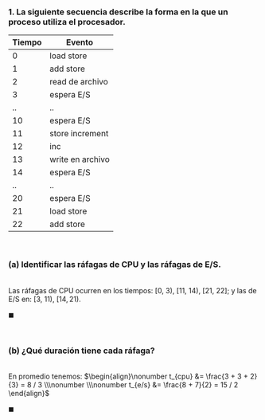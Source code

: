 ### 1. La siguiente secuencia describe la forma en la que un proceso utiliza el procesador.

| Tiempo | Evento     |
| ----- | --------- |
| 0      | load store |
| 1      | add store  |
| 2      | read de archivo |
| 3      | espera E/S |
| ..     | ..         |
| 10     | espera E/S |
| 11     | store increment |
| 12     | inc |
| 13     | write en archivo |
| 14     | espera E/S |
| ..     | ..   |
| 20     | espera E/S |
| 21     | load store |
| 22     | add store  |

<br>

### (a) Identificar las ráfagas de CPU y las ráfagas de E/S.
\
Las ráfagas de CPU ocurren en los tiempos: $[0,\ 3),\ [11,\ 14),\ [21,\ 22]$; y las de E/S en: $[3,\ 11),\ [14, 21)$. 

$\blacksquare$


<br>

### (b) ¿Qué duración tiene cada ráfaga?

\
En promedio tenemos:
$\begin{align}\nonumber
    t_{cpu} &= \frac{3 + 3 + 2}{3} = 8 / 3 \\\nonumber
    \\\nonumber
    t_{e/s} &= \frac{8 + 7}{2} = 15 / 2
\end{align}$

$\blacksquare$
